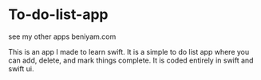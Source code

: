# To-do-list-app

see my other apps
beniyam.com

This is an app I made to learn swift. It is a simple to do 
list app where you can add, delete, and mark things complete. 
It is coded entirely in swift and swift ui. 
